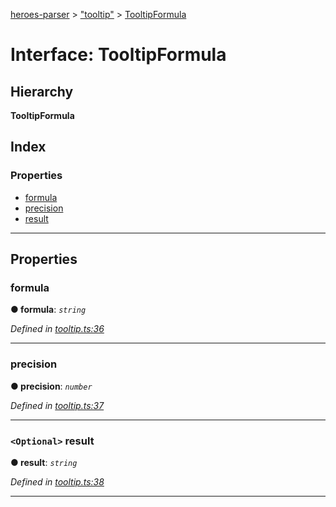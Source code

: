 [heroes-parser](../README.md) > ["tooltip"](../modules/_tooltip_.md) > [TooltipFormula](../interfaces/_tooltip_.tooltipformula.md)

# Interface: TooltipFormula

## Hierarchy

**TooltipFormula**

## Index

### Properties

* [formula](_tooltip_.tooltipformula.md#formula)
* [precision](_tooltip_.tooltipformula.md#precision)
* [result](_tooltip_.tooltipformula.md#result)

---

## Properties

<a id="formula"></a>

###  formula

**● formula**: *`string`*

*Defined in [tooltip.ts:36](https://github.com/joeistas/heroes-parser/blob/be29d1f/src/tooltip.ts#L36)*

___
<a id="precision"></a>

###  precision

**● precision**: *`number`*

*Defined in [tooltip.ts:37](https://github.com/joeistas/heroes-parser/blob/be29d1f/src/tooltip.ts#L37)*

___
<a id="result"></a>

### `<Optional>` result

**● result**: *`string`*

*Defined in [tooltip.ts:38](https://github.com/joeistas/heroes-parser/blob/be29d1f/src/tooltip.ts#L38)*

___

